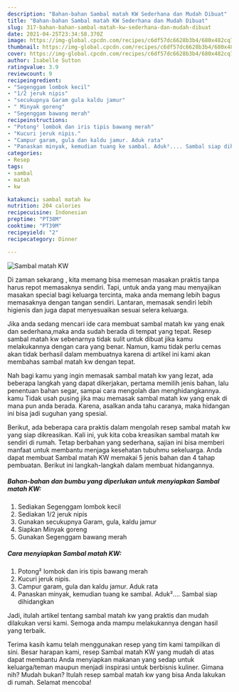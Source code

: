 ```yaml
---
description: "Bahan-bahan Sambal matah KW Sederhana dan Mudah Dibuat"
title: "Bahan-bahan Sambal matah KW Sederhana dan Mudah Dibuat"
slug: 317-bahan-bahan-sambal-matah-kw-sederhana-dan-mudah-dibuat
date: 2021-04-25T23:34:58.370Z
image: https://img-global.cpcdn.com/recipes/c6df57dc6628b3b4/680x482cq70/sambal-matah-kw-foto-resep-utama.jpg
thumbnail: https://img-global.cpcdn.com/recipes/c6df57dc6628b3b4/680x482cq70/sambal-matah-kw-foto-resep-utama.jpg
cover: https://img-global.cpcdn.com/recipes/c6df57dc6628b3b4/680x482cq70/sambal-matah-kw-foto-resep-utama.jpg
author: Isabelle Sutton
ratingvalue: 3.9
reviewcount: 9
recipeingredient:
- "Segenggam lombok kecil"
- "1/2 jeruk nipis"
- "secukupnya Garam gula kaldu jamur"
- " Minyak goreng"
- "Segenggam bawang merah"
recipeinstructions:
- "Potong² lombok dan iris tipis bawang merah"
- "Kucuri jeruk nipis."
- "Campur garam, gula dan kaldu jamur. Aduk rata"
- "Panaskan minyak, kemudian tuang ke sambal. Aduk².... Sambal siap dihidangkan"
categories:
- Resep
tags:
- sambal
- matah
- kw

katakunci: sambal matah kw 
nutrition: 204 calories
recipecuisine: Indonesian
preptime: "PT38M"
cooktime: "PT39M"
recipeyield: "2"
recipecategory: Dinner

---
```



![Sambal matah KW](https://img-global.cpcdn.com/recipes/c6df57dc6628b3b4/680x482cq70/sambal-matah-kw-foto-resep-utama.jpg)

Di zaman  sekarang , kita memang bisa memesan masakan praktis tanpa harus repot memasaknya sendiri. Tapi, untuk anda yang mau menyajikan masakan special bagi keluarga tercinta, maka anda memang lebih bagus memasaknya dengan tangan sendiri. Lantaran, memasak sendiri lebih higienis dan juga dapat menyesuaikan sesuai selera keluarga.

Jika anda sedang mencari ide cara membuat sambal matah kw yang enak dan sederhana,maka anda sudah berada di tempat yang tepat. Resep sambal matah kw  sebenarnya tidak sulit untuk dibuat jika kamu melakukannya dengan cara yang benar. Namun, kamu tidak perlu cemas akan tidak berhasil dalam membuatnya 
karena di artikel ini kami akan membahas sambal matah kw dengan tepat.  



Nah bagi kamu yang ingin memasak sambal matah kw yang lezat, ada beberapa langkah yang dapat dikerjakan, pertama memilih jenis bahan, lalu penentuan bahan segar, sampai cara mengolah dan menghidangkannya. kamu Tidak usah pusing jika mau memasak sambal matah kw yang enak di mana pun anda berada. Karena, asalkan anda  tahu caranya, maka hidangan ini bisa jadi suguhan yang spesial.

Berikut, ada beberapa cara praktis  dalam mengolah resep sambal matah kw yang siap dikreasikan. Kali ini, yuk kita coba kreasikan sambal matah kw sendiri di rumah. Tetap berbahan yang sederhana, sajian ini bisa memberi manfaat untuk membantu menjaga kesehatan tubuhmu sekeluarga. Anda dapat membuat Sambal matah KW memakai 5 jenis bahan dan 4 tahap pembuatan. Berikut ini langkah-langkah dalam membuat hidangannya.

<!--inarticleads1-->

##### Bahan-bahan dan bumbu yang diperlukan untuk menyiapkan Sambal matah KW:

1. Sediakan Segenggam lombok kecil
1. Sediakan 1/2 jeruk nipis
1. Gunakan secukupnya Garam, gula, kaldu jamur
1. Siapkan  Minyak goreng
1. Gunakan Segenggam bawang merah




<!--inarticleads2-->

##### Cara menyiapkan Sambal matah KW:

1. Potong² lombok dan iris tipis bawang merah
1. Kucuri jeruk nipis.
1. Campur garam, gula dan kaldu jamur. Aduk rata
1. Panaskan minyak, kemudian tuang ke sambal. Aduk².... Sambal siap dihidangkan




Jadi, itulah artikel tentang  sambal matah kw  yang praktis dan mudah dilakukan versi kami. Semoga anda mampu melakukannya dengan hasil yang terbaik. 

Terima kasih kamu telah menggunakan resep yang tim kami tampilkan di sini. Besar harapan kami, resep  Sambal matah KW yang mudah di atas dapat membantu Anda menyiapkan makanan yang sedap untuk keluarga/teman maupun menjadi inspirasi untuk berbisnis kuliner. Gimana nih? Mudah bukan? Itulah resep sambal matah kw yang bisa Anda lakukan di rumah. Selamat mencoba!

